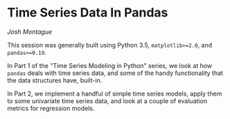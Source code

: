 # Time Series Data In Pandas

*Josh Montague*

This session was generally built using Python 3.5, ``matplotlib>=2.0``, and ``pandas>=0.19``.

In Part 1 of the "Time Series Modeling in Python" series, we look at how ``pandas`` deals with time series data, and some of the handy functionality that the data structures have, built-in.

In Part 2, we implement a handful of simple time series models, apply them to some univariate time series data, and look at a couple of evaluation metrics for regression models. 


